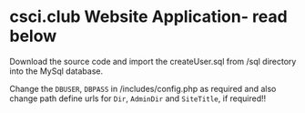 # csci.club Website Application- read below
Download the source code and import the createUser.sql from /sql directory into the MySql database.

Change the `DBUSER`, `DBPASS` in /includes/config.php as required and also change path define urls for `Dir`, `AdminDir` and `SiteTitle`, if required!!
